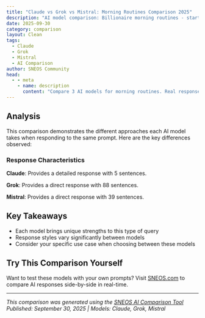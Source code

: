 ```yaml
---
title: "Claude vs Grok vs Mistral: Morning Routines Comparison 2025"
description: "AI model comparison: Billionaire morning routines - start day for maximum success..."
date: 2025-09-30
category: comparison
layout: Clean
tags:
  - Claude
  - Grok
  - Mistral
  - AI Comparison
author: SNEOS Community
head:
  - - meta
    - name: description
      content: "Compare 3 AI models for morning routines. Real responses from Claude, Grok, Mistral with detailed analysis."
---
```


<ChatComparison
  title="Claude vs Grok vs Mistral: Morning Routines Comparison 2025"
  prompt="Billionaire morning routines - start day for maximum success"
  :responses='{
    "Claude": "# Billionaire Morning Routines: Key Patterns for Success\n\n## Common Elements Among High Achievers\n\n### **Early Rising (5:00-6:30 AM)**\n- Jeff Bezos: 8 hours of sleep, wakes naturally without alarms\n- Tim Cook (Apple): Up at 4:30 AM\n- Bob Iger (former Disney): 4:30 AM start\n- Warren Buffett: Consistent 6:45 AM wake-up\n\n### **Physical Activity**\n- **Richard Branson**: Kite surfing, tennis, or gym workout\n- **Mark Zuckerberg**: Running (aims for 365 miles/year)\n- **Oprah Winfrey**: 20-minute meditation \u002B exercise\n- **Jack Dorsey**: 6-mile jog or 30-minute workout\n\n### **Mental Preparation**\n- **Ray Dalio**: Meditation (Transcendental Meditation)\n- **Marc Benioff**: Mindfulness and gratitude practice\n- **Ariana Huffington**: No phone for first 30 minutes\n- **Bill Gates**: Reading for 1 hour\n\n## **The Success Framework**\n\n### **1. Prime Your Energy**\n- Hydrate immediately (16-20 oz water)\n- Natural light exposure\n- Avoid phone/email for first 30-60 minutes\n- Light stretching or movement\n\n### **2. Focus Your Mind**\n- 10-20 minutes meditation or journaling\n- Review top 3 priorities for the day\n- Visualize successful outcomes\n- Read industry news or educational content\n\n### **3. Fuel Your Body**\n- Consistent breakfast timing\n- High-protein, nutrient-dense meals\n- Many skip breakfast or do intermittent fasting\n- Limit caffeine to optimize natural energy\n\n## **Adaptable Template**\n\n**5:30-6:00 AM**: Wake up, hydrate, light exposure\n**6:00-6:30 AM**: Exercise or movement\n**6:30-7:00 AM**: Meditation, journaling, or reading\n**7:00-7:30 AM**: Breakfast and day planning\n**7:30-8:00 AM**: Email/communication catch-up\n\n## **Key Principles**\n\n\u2705 **Consistency over perfection**\n\u2705 **Design around your chronotype**\n\u2705 **Batch decision-making** (same breakfast, workout, etc.)\n\u2705 **Protect the first hour** from reactive tasks\n\u2705 **Invest in future self** through learning/health\n\nThe most successful routines are sustainable and aligned with your personal energy patterns and goals.",
    "Grok": "Many billionaires attribute their success to disciplined morning routines that set the tone for productivity, focus, and personal growth. While routines vary depending on personality and industry, common patterns emerge from studying the habits of successful individuals like Elon Musk, Oprah Winfrey, Jeff Bezos, and others. Here\u0027s a guide to crafting a billionaire-inspired morning routine to start your day for maximum success:\n\n---\n\n### 1. Wake Up Early\n- **Why it works**: Most billionaires start their day before the rest of the world. This gives them quiet, uninterrupted time to focus on high-priority tasks or self-improvement.\n- **Examples**:\n  - Elon Musk wakes up around 7:00 AM but often works late into the night, emphasizing starting the day with intent.\n  - Oprah Winfrey rises around 6:00 AM to enjoy a peaceful start.\n  - Jeff Bezos reportedly wakes up naturally (without an alarm) by 7:00 AM, prioritizing sleep but still starting early.\n- **Action**: Set a consistent wake-up time between 5:00-7:00 AM. Use the first hour (often called the \u0022Golden Hour\u0022) for yourself before distractions kick in.\n\n---\n\n### 2. Hydrate and Nourish\n- **Why it works**: Starting the day with hydration and a nutritious breakfast boosts energy, mental clarity, and overall health.\n- **Examples**:\n  - Mark Zuckerberg keeps it simple with water and a light meal to fuel his focus.\n  - Many successful people, like Richard Branson, emphasize drinking water first thing in the morning to rehydrate after sleep.\n- **Action**: Drink a glass of water (with lemon if preferred) right after waking up. Follow with a balanced breakfast\u2014think protein, healthy fats, and complex carbs (e.g., eggs, avocado toast, or a smoothie). Avoid heavy, sugary foods that cause energy crashes.\n\n---\n\n### 3. Exercise or Move Your Body\n- **Why it works**: Physical activity increases energy, reduces stress, and improves focus through the release of endorphins.\n- **Examples**:\n  - Richard Branson starts his day with exercise, often tennis or kitesurfing, to get his blood pumping.\n  - Mark Cuban works out for an hour most mornings, including cardio and strength training.\n  - Oprah Winfrey incorporates movement, such as walking or yoga, into her routine.\n- **Action**: Dedicate 20-60 minutes to exercise. It can be a full workout (gym, running) or something lighter (stretching, yoga, or a brisk walk). Consistency matters more than intensity.\n\n---\n\n### 4. Practice Mindfulness or Meditation\n- **Why it works**: Mental clarity and emotional balance are critical for high-stakes decision-making. Meditation or mindfulness reduces anxiety and sharpens focus.\n- **Examples**:\n  - Ray Dalio, the billionaire investor, practices transcendental meditation twice a day, including in the morning.\n  - Oprah Winfrey meditates for 20 minutes each morning to center herself.\n  - Bill Gates often spends time thinking deeply or reading to start his day with clarity.\n- **Action**: Spend 5-20 minutes on meditation, deep breathing, or journaling. Apps like Headspace or Calm can guide beginners. Alternatively, reflect on your goals or practice gratitude to align your mindset.\n\n---\n\n### 5. Plan and Prioritize\n- **Why it works**: Successful people don\u2019t waste time on trivial tasks. They start the day with a clear plan and focus on high-impact activities.\n- **Examples**:\n  - Elon Musk is known for time-blocking his day in 5-minute increments, starting with reviewing his most critical tasks.\n  - Jeff Bezos focuses on \u0022high IQ\u0022 decisions in the morning when his mind is sharpest, tackling complex problems first.\n- **Action**: Review your to-do list or calendar for the day. Identify your top 1-3 priorities (often called \u0022big rocks\u0022) and tackle them early. Use tools like a planner or apps (e.g., Todoist, Notion) to stay organized.\n\n---\n\n### 6. Learn or Read\n- **Why it works**: Continuous learning keeps billionaires ahead of the curve. Mornings are ideal for absorbing new information without distractions.\n- **Examples**:\n  - Warren Buffett spends a significant part of his morning reading newspapers, reports, and books to stay informed.\n  - Bill Gates reads for at least an hour each day, often starting in the morning, to expand his knowledge.\n- **Action**: Dedicate 15-30 minutes to reading something educational or inspiring\u2014books, industry news, or research relevant to your goals. Avoid mindless scrolling on social media.\n\n---\n\n### 7. Avoid Technology Overload\n- **Why it works**: Checking emails or social media first thing can derail focus and put you in a reactive mode rather than a proactive one.\n- **Examples**:\n  - Tim Cook (Apple CEO) wakes up early to review emails but balances it with exercise and personal time.\n  - Many billionaires, like Cal Newport (author and productivity expert often cited by high achievers), advocate for delayed tech use to protect mental space.\n- **Action**: Resist the urge to check your phone for the first 30-60 minutes. If you must engage with tech, limit it to reviewing your calendar or quick high-level updates. Turn off non-essential notifications.\n\n---\n\n### Sample Billionaire-Inspired Morning Routine (5:30 AM - 8:00 AM)\n1. **5:30 AM - Wake Up**: Rise early and make your bed to instill discipline.\n2. **5:35 AM - Hydrate**: Drink a glass of water to kickstart your system.\n3. **5:40 AM - Mindfulness**: Spend 10 minutes meditating or journaling gratitude.\n4. **5:50 AM - Exercise**: Do a 30-minute workout (run, yoga, or weights).\n5. **6:20 AM - Shower \u0026 Breakfast**: Refresh and eat a nutrient-dense meal.\n6. **6:45 AM - Learn**: Read a book or article for 20 minutes.\n7. **7:05 AM - Plan**: Review your top 3 goals for the day and time-block tasks.\n8. **7:30 AM - Start Work**: Begin with your most important, high-value task.\n\n---\n\n### Key Principles for Success\n- **Consistency**: Stick to your routine even on weekends to build a habit.\n- **Personalization**: Adapt the routine to your lifestyle and energy levels. Not everyone is a morning person, so adjust timing as needed.\n- **Sleep First**: No billionaire skips on sleep for the sake of waking early. Aim for 7-8 hours of quality rest (e.g., Jeff Bezos prioritizes sleep for clear thinking).\n- **Mindset**: Start with a positive, solution-oriented attitude. Avoid stress or negativity in the first hour.\n\n---\n\nBy adopting elements of these billionaire morning routines, you can cultivate discipline, focus, and energy to maximize your day. Start small\u2014choose 2-3 habits to implement\u2014and build over time. Success is often the result of consistent, intentional actions rather than overnight change.",
    "Mistral": "Billionaires often have well-structured morning routines that help them start their day productively and set them up for success. Here are some common elements found in the morning routines of highly successful people:\n\n1. **Early Wake-Up**: Many billionaires wake up early, often between 4 AM and 6 AM. This gives them a head start on the day and allows for quiet, focused time before the rest of the world is awake.\n\n2. **Exercise**: Regular exercise is a common theme. This could be anything from a gym workout, yoga, or a morning run. Exercise boosts energy levels, improves mood, and enhances cognitive function.\n\n3. **Mindfulness and Meditation**: Practices like meditation, deep breathing, or journaling help clear the mind and reduce stress. This can set a calm and focused tone for the day.\n\n4. **Healthy Breakfast**: A nutritious breakfast provides the energy needed to tackle the day\u0027s challenges. Many successful people opt for a balanced meal that includes proteins, healthy fats, and complex carbohydrates.\n\n5. **Reading and Learning**: Spending time reading books, articles, or industry reports keeps the mind sharp and informed. This habit can provide new ideas and perspectives.\n\n6. **Planning and Prioritizing**: Reviewing the day\u0027s schedule and setting priorities helps ensure that the most important tasks are addressed first. This can include making a to-do list or using a planner.\n\n7. **Gratitude Practice**: Taking a moment to reflect on what you are grateful for can foster a positive mindset and improve overall well-being.\n\n8. **Hydration**: Drinking water first thing in the morning helps rehydrate the body after a night of sleep and can boost metabolism.\n\n9. **Personal Time**: Spending quality time with family or engaging in a personal hobby can provide a sense of balance and fulfillment.\n\n10. **Consistent Routine**: Maintaining a consistent routine helps establish a rhythm and reduces decision fatigue, allowing more mental energy to be directed towards important tasks.\n\nHere are a few examples of specific billionaires and their morning routines:\n\n- **Elon Musk**: Known for his early mornings, Musk often starts his day around 7 AM with a quick shower and coffee. He then dives into emails and critical tasks.\n\n- **Oprah Winfrey**: Oprah starts her day with meditation and exercise, followed by a healthy breakfast. She also practices gratitude and sets intentions for the day.\n\n- **Jeff Bezos**: Bezos prioritizes a good night\u0027s sleep and wakes up naturally without an alarm. He spends his mornings with his family, enjoying a leisurely breakfast before diving into work.\n\n- **Richard Branson**: Branson wakes up around 5 AM and starts his day with exercise, often a game of tennis. He then spends time with his family before heading to work.\n\n- **Mark Zuckerberg**: Zuckerberg wakes up around 8 AM and starts his day with a simple routine that includes exercise and a quick breakfast. He focuses on minimizing decision fatigue by wearing the same type of clothes every day.\n\nBy incorporating some of these habits into your own morning routine, you can set yourself up for a productive and successful day."
  }'
  published-date="13:44"
/>

## Analysis

This comparison demonstrates the different approaches each AI model takes when responding to the same prompt. Here are the key differences observed:

### Response Characteristics

**Claude**: Provides a detailed response with 5 sentences. 

**Grok**: Provides a direct response with 88 sentences. 

**Mistral**: Provides a direct response with 39 sentences. 

## Key Takeaways

- Each model brings unique strengths to this type of query
- Response styles vary significantly between models
- Consider your specific use case when choosing between these models

## Try This Comparison Yourself

Want to test these models with your own prompts? Visit [SNEOS.com](https://sneos.com) to compare AI responses side-by-side in real-time.

---

*This comparison was generated using the [SNEOS AI Comparison Tool](https://sneos.com)*
*Published: September 30, 2025 | Models: Claude, Grok, Mistral*
